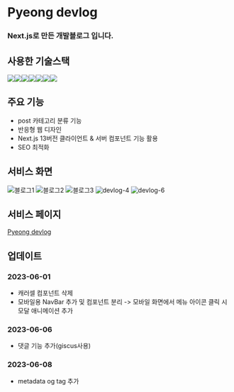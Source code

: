 # Pyeong devlog

### Next.js로 만든 개발블로그 입니다.

## 사용한 기술스택

<div style="display:flex">
<img src="https://img.shields.io/badge/javascript-F7DF1E?style=flat-squre&logo=JavaScript&logoColor=black">
<img src="https://img.shields.io/badge/react-61DAFB?style=flat-squre&logo=React&logoColor=black">
<img src="https://img.shields.io/badge/nextjs-fff?style=flat-squre&logo=Next.js&logoColor=black">
<img src="https://img.shields.io/badge/TailwindCSS-blue?style=flat-squre&logo=TailwindCSS">
<img src="https://img.shields.io/badge/html-E34F26?style=flat-squre&logo=HTML5&logoColor=black">
<img src="https://img.shields.io/badge/css-1572B6?style=flat-squre&logo=CSS3&logoColor=black">
<img src="https://img.shields.io/badge/GitHub-181717?style=flat-squre&logo=Github&logoColor=white">
</div>

## 주요 기능

- post 카테고리 분류 기능
- 반응형 웹 디자인
- Next.js 13버전 클라이언트 & 서버 컴포넌트 기능 활용
- SEO 최적화

## 서비스 화면

![블로그1](https://github.com/pyeong777/Devlog-Next.js/assets/80046065/5f2ee6db-4ac0-44a2-aa39-bf3f5c18aa31)
![블로그2](https://github.com/pyeong777/Devlog-Next.js/assets/80046065/d38e9219-1d29-4948-aa42-16f65a33155d)
![블로그3](https://github.com/pyeong777/Devlog-Next.js/assets/80046065/0fa3b156-47a5-45d6-8b80-407d7525765d)
![devlog-4](https://github.com/pyeong777/Devlog-Next.js/assets/80046065/aae21c69-9e46-4862-a7fc-343100b4d021)
![devlog-6](https://github.com/pyeong777/Devlog-Next.js/assets/80046065/c077b29f-e3c2-4226-99e6-489d3a118e3e)

## 서비스 페이지

<a href="https://pyeongdevlog.vercel.app/" target="_blank">Pyeong devlog</a>

## 업데이트

### 2023-06-01

- 캐러셀 컴포넌트 삭제
- 모바일용 NavBar 추가 및 컴포넌트 분리
  -> 모바일 화면에서 메뉴 아이콘 클릭 시 모달 애니메이션 추가

### 2023-06-06

- 댓글 기능 추가(giscus사용)

### 2023-06-08

- metadata og tag 추가
